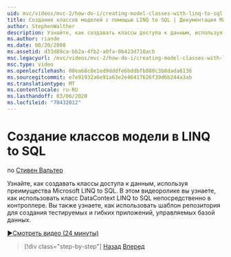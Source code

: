 ```yaml
---
uid: mvc/videos/mvc-2/how-do-i/creating-model-classes-with-linq-to-sql
title: Создание классов моделей с помощью LINQ to SQL | Документация Майкрософт
author: StephenWalther
description: Узнайте, как создавать классы доступа к данным, используя преимущества Microsoft LINQ to SQL. В этом видеоролике вы узнаете, как использовать LINQ to SQL DataContext...
ms.author: riande
ms.date: 08/20/2008
ms.assetid: d33d89ca-bb2a-4fb2-a0fa-0b423d710acb
msc.legacyurl: /mvc/videos/mvc-2/how-do-i/creating-model-classes-with-linq-to-sql
msc.type: video
ms.openlocfilehash: 08ea68c8e1ed9dddfe6bddbfb880c3b8dada6136
ms.sourcegitcommit: e7e91932a6e91a63e2e46417626f39d6b244a3ab
ms.translationtype: MT
ms.contentlocale: ru-RU
ms.lasthandoff: 03/06/2020
ms.locfileid: "78432012"
---
```

# <a name="creating-model-classes-with-linq-to-sql"></a>Создание классов модели в LINQ to SQL

по [Стивен Вальтер](https://github.com/StephenWalther)

Узнайте, как создавать классы доступа к данным, используя преимущества Microsoft LINQ to SQL. В этом видеоролике вы узнаете, как использовать класс DataContext LINQ to SQL непосредственно в контроллере. Вы также узнаете, как использовать шаблон репозитория для создания тестируемых и гибких приложений, управляемых базой данных.

[&#9654;Смотреть видео (24 минуты)](https://channel9.msdn.com/Blogs/ASP-NET-Site-Videos/creating-model-classes-with-linq-to-sql)

> [!div class="step-by-step"]
> [Назад](creating-custom-html-helpers.md)
> [Вперед](displaying-a-table-of-database-data.md)
